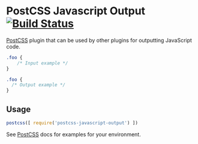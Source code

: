 # PostCSS Javascript Output [![Build Status][ci-img]][ci]

[PostCSS] plugin that can be used by other plugins for outputting JavaScript code.

[PostCSS]: https://github.com/postcss/postcss
[ci-img]:  https://travis-ci.org/funcss-lang/postcss-javascript-output.svg
[ci]:      https://travis-ci.org/funcss-lang/postcss-javascript-output

```css
.foo {
    /* Input example */
}
```

```css
.foo {
  /* Output example */
}
```

## Usage

```js
postcss([ require('postcss-javascript-output') ])
```

See [PostCSS] docs for examples for your environment.
